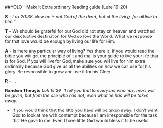 ##YOLO - Make it Extra ordinary
Reading guide (Luke 19-20)

__S__ - _Luk 20:38  Now he is not God of the dead, but of the living, for all live to him.”_

__T__ - We should be grateful for our God did not stay on heaven and watched our desctuctive destination for God so love the World. What we response for that love would be enough by living our life for Him.

__A__ - Is there any particular way of living? Yes there is, if you would read the bible you will get the principle of it and that is your guide to live your life that is for God. If you will live for God, make sure you will live for him extra ordinarily because God give us all the abilities on how we can use for his glory. Be responsible to grow and use it for his Glory.

__R__ - . . . 


__Random Thougts__
_Luk 19:26  ‘I tell you that to everyone who has, more will be given, but from the one who has not, even what he has will be taken away._
 - If you would think that the little you have will be taken away. I don't want God to look at me with contempt because I am irresponsible for the task that He gave to me. Even I have little God would bless it to be useful.